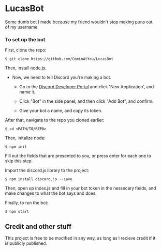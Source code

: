 # LucasBot
Some dumb bot I made because my friend wouldn't stop making puns out of my username

### To set up the bot
First, clone the repo:


`$ git clone https://github.com/CominAtYou/LucasBot`


Then, install [node.js](https://nodejs.org).


- Now, we need to tell Discord you're making a bot.


    - Go to the [Discord Developer Portal](https://discordapp.com/developers) and click 'New Application', and name it.


    - Click "Bot" in the side panel, and then click "Add Bot", and confirm.


    - Give your bot a name, and copy its token.


After that, navigate to the repo you cloned earlier:


`$ cd <PATH/TO/REPO>`


Then, initalize node:


`$ npm init`


Fill out the fields that are presented to you, or press enter for each one to skip this step.


Import the discord.js library to the project:


`$ npm install discord.js --save`


Then, open up index.js and fill in your bot token in the nessecary fields, and make changes to what the bot says and does.


Finally, to run the bot:


`$ npm start`


## Credit and other stuff
This project is free to be modified in any way, as long as I recieve credit if it is publicly published.
